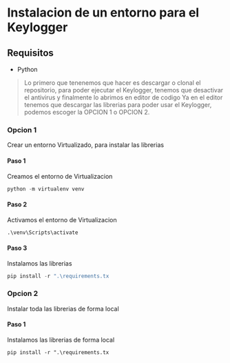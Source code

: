 # Instalacion de un entorno para el Keylogger

## Requisitos
- Python 


> Lo primero que tenenemos que hacer es descargar o clonal el repositorio, para poder ejecutar el Keylogger, tenemos que desactivar el antivirus y finalmente lo abrimos en editor de codigo
> Ya en el editor tenemos que descargar las librerias para poder usar el Keylogger, podemos escoger la OPCION 1 o OPCION 2.

### Opcion 1
Crear un entorno Virtualizado, para instalar las librerias

#### Paso 1
Creamos el entorno de Virtualizacion
```python
python -m virtualenv venv
```

#### Paso 2
Activamos el entorno de Virtualizacion
```python
.\venv\Scripts\activate
```

#### Paso 3
Instalamos las librerias
```python
pip install -r ".\requirements.tx
```

### Opcion 2
Instalar toda las librerias de forma local

#### Paso 1
Instalamos las librerias de forma local
```
pip install -r ".\requirements.tx
```